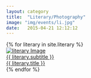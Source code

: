 ```yaml
---
layout: category
title:  "Literary/Photography"
image: "img/events/li.jpg"
date:   2015-04-21 12:12:12
---
```


<section class="no-padding" id="portfolio">
    <div class="container-fluid">
        <div class="row no-gutter">
            {% for literary in site.literary %}
                <div class="col-lg-4 col-sm-6">
                    <a href="{{ literary.url }}" class="portfolio-box">
                        <img src="{{ literary.image }}" class="img-responsive" alt="literary Image">
                        <div class="portfolio-box-caption">
                            <div class="portfolio-box-caption-content">
                                <div class="project-category text-faded">
                                    {{ literary.subtitle }}
                                </div>
                                <div class="project-name">
                                    {{ literary.title }}
                                </div>
                            </div>
                        </div>
                    </a>
                </div>
            {% endfor %}
        </div>
    </div>
</section>